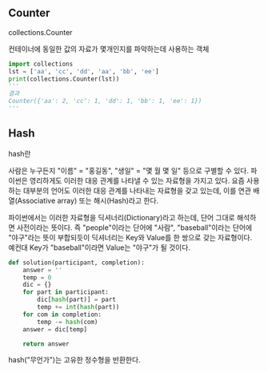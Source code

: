 ## Counter

collections.Counter

컨테이너에 동일한 값의 자료가 몇개인지를 파악하는데 사용하는 객체

```python
import collections
lst = ['aa', 'cc', 'dd', 'aa', 'bb', 'ee']
print(collections.Counter(lst))
'''
결과
Counter({'aa': 2, 'cc': 1, 'dd': 1, 'bb': 1, 'ee': 1})
'''
```





## Hash

hash란

사람은 누구든지 "이름" = "홍길동", "생일" = "몇 월 몇 일" 등으로 구별할 수 있다. 파이썬은 영리하게도 이러한 대응 관계를 나타낼 수 있는 자료형을 가지고 있다. 요즘 사용하는 대부분의 언어도 이러한 대응 관계를 나타내는 자료형을 갖고 있는데, 이를 연관 배열(Associative array) 또는 해시(Hash)라고 한다.

파이썬에서는 이러한 자료형을 딕셔너리(Dictionary)라고 하는데, 단어 그대로 해석하면 사전이라는 뜻이다. 즉 "people"이라는 단어에 "사람", "baseball"이라는 단어에 "야구"라는 뜻이 부합되듯이 딕셔너리는 Key와 Value를 한 쌍으로 갖는 자료형이다. 예컨대 Key가 "baseball"이라면 Value는 "야구"가 될 것이다.

```python
def solution(participant, completion):
    answer = ''
    temp = 0
    dic = {}
    for part in participant:
        dic[hash(part)] = part
        temp += int(hash(part))
    for com in completion:
        temp -= hash(com)
    answer = dic[temp]

    return answer
```

hash("무언가")는 고유한 정수형을 반환한다.

